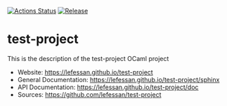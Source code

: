 
[![Actions Status](https://github.com/lefessan/test-project/workflows/Main%20Workflow/badge.svg)](https://github.com/lefessan/test-project/actions)
[![Release](https://img.shields.io/github/release/lefessan/test-project.svg)](https://github.com/lefessan/test-project/releases)

# test-project

This is the description
of the test-project OCaml project


* Website: https://lefessan.github.io/test-project
* General Documentation: https://lefessan.github.io/test-project/sphinx
* API Documentation: https://lefessan.github.io/test-project/doc
* Sources: https://github.com/lefessan/test-project


